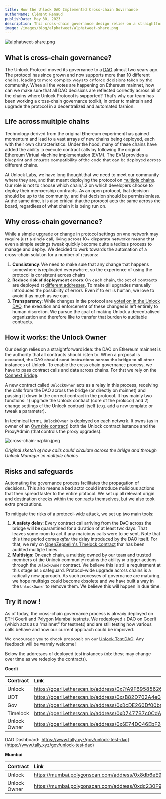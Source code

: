 ```yaml
---
title: How the Unlock DAO Implemented Cross-chain Governance
authorName: Clément Renaud
publishDate: May 30, 2023
description: This cross-chain governance design relies on a straightforward idea. The DAO on Ethereum mainnet is the authority that all contracts should listen to. When a proposal is executed, the DAO should send instructions, pass contract calls, and send data across a bridge to all other instances of the DAO on other chains.
image: /images/blog/alphatweet/alphatweet-share.png
---
```


![alphatweet-share.png](/images/blog/alphatweet/alphatweet-share.png)

## What is cross-chain governance?

The Unlock Protocol moved its governance to a [DAO](https://docs.unlock-protocol.com/governance/unlock-dao) almost two years ago. The protocol has since grown and now supports more than 10 different chains, leading to more complex ways to enforce decisions taken by the community. When all the votes are happening on Ethereum mainnet, how can we make sure that all DAO decisions are reflected correctly across all of the chains where Unlock Protocol is supported? That’s why our team has been working a cross-chain governance toolkit, in order to maintain and upgrade the protocol in a decentralized and automated fashion.

## Life across multiple chains

Technology derived from the original Ethereum experiment has gained momentum and lead to a vast arrays of new chains being deployed, each with their own characteristics. Under the hood, many of these chains have added the ability to execute contract calls by following the original Ethereum Virtual Machine implementation (EVM). The EVM provides a blueprint and ensures compatibility of the code that can be deployed across different chains.

At Unlock Labs, we have long thought that we need to meet our community where they are, and that meant deploying the protocol on [multiple chains](https://docs.unlock-protocol.com/core-protocol/unlock/networks). Our role is not to choose which chain/L2 on which developers choose to deploy their membership contracts. As an open protocol, that decision should be up to the community, and that decision should be permissionless. At the same time, it is also critical that the protocol acts the same across the board, regardless of what chain it is being run on.

## Why cross-chain governance?

While a simple upgrade or change in protocol settings on one network may require just a single call, living across 10+ disparate networks means that even a simple settings tweak quickly become quite a tedious process to manage and deploy. We decided to work towards the automation of a cross-chain solution for a number of reasons:

1. **Consistency**: We need to make sure that any change that happens somewhere is replicated everywhere, so the experience of using the protocol is consistent across chains
2. **Reduce risk of deployment errors**: On each chain, the set of contracts are deployed at [different addresses](https://www.npmjs.com/package/@unlock-protocol/networks). To make all upgrades manually introduces the possibility of errors. Even if to err is human, we love to avoid it as much as we can.
3. **Transparency**: While changes in the protocol are [voted on in the Unlock DAO](https://unlock-protocol.com/guides/delegation/), the execution and enforcement of these changes is left entirely to human discretion. We pursue the goal of making Unlock a decentralised organization and therefore like to transfer that burden to auditable contracts.

## How it works: the Unlock Owner

Our design relies on a straightforward idea: the DAO on Ethereum mainnet is the authority that all contracts should listen to. When a proposal is executed, the DAO should send instructions across the bridge to all other instances of Unlock. To enable the cross chain governance process, we have to pass contract calls and data across chains. For that we rely on the [Connext Bridge](https://www.connext.network/).

A new contract called `UnlockOwner` acts as a relay in this process, receiving the calls from the DAO across the bridge (or directly on mainnet) and passing it down to the correct contract in the protocol. It has mainly two functions: 1) upgrade the Unlock contract (core of the protocol) and 2) change settings of the Unlock contract itself (e.g. add a new template or tweak a parameter).

In technical terms, `UnlockOwner` is deployed on each network. It owns (as in owner of an [Ownable contract](https://docs.openzeppelin.com/contracts/4.x/access-control#ownership-and-ownable)) both the Unlock contract instance and the ProxyAdmin (that controls the proxy upgrades).

![cross-chain-napkin.jpeg](/images/blog/crosschain/cross-chain-napkin.jpeg)

*Original sketch of how calls could circulate across the bridge and through Unlock Manager on multiple chains*

## Risks and safeguards

Automating the governance process facilitates the propagation of decisions. This also means a bad actor could introduce malicious actions that then spread faster to the entire protocol. We set up all relevant origin and destination checks within the contracts themselves, but we also took extra precautions.

To mitigate the risks of a protocol-wide attack, we set up two main tools:

1. **A safety delay**: Every contract call arriving from the DAO across the bridge will be quarantined for a duration of at least two days. That leaves some room to act if any malicious calls were to be sent. Note that this time period comes *after* the delay introduced by the DAO itself. For that, we rely on [OpenZeppelin's Timelock contract](https://docs.openzeppelin.com/contracts/4.x/governance#timelock) that has been audited multiple times.
2. **Multisigs**: On each chain, a multisig owned by our team and trusted members of the Unlock community retains the ability to trigger actions through the `UnlockOwner` contract. We believe this is still a requirement at this stage as a safeguard. Protocol-wide upgrade across chains is a radically new approach. As such processes of governance are maturing, we hope multisigs could become obsolete and we have built a way in the `UnlockOwner` to remove them. We believe this will happen in due time.

## Try it now !

As of today, the cross-chain governance process is already deployed on ETH Goerli and Polygon Mumbai testnets. We redeployed a DAO on Goerli (which acts as a "mainnet" for testnets) and are still testing how various calls behave and how our current approach could be improved. 

We encourage you to check proposals on our [Unlock Test DAO](https://www.tally.xyz/gov/unlock-test-dao). Any feedback will be warmly welcome!

Below the addresses of deployed test instances (nb: these may change over time as we redeploy the contracts).

**Goerli**

| Contract | Link|
| :--- | :--- |
| Unlock | https://goerli.etherscan.io/address/0x7fA9F695856269E1415b2d373b35037159E2F94C |
| UDT | https://goerli.etherscan.io/address/0xaB82D702A4e0cD165072C005dc504A21c019718F#readProxyContract |
| Gov | https://goerli.etherscan.io/address/0xDcDE260Df00ba86889e8B112DfBe1A4945B35CA9 |
| Timelock | https://goerli.etherscan.io/address/0xD7477B7c0CdA4204Cf860e4c27486061b15a5AC3 |
| Unlock Owner | https://goerli.etherscan.io/address/0x6E74DC46EbF2cDB75B72Ab1dCAe3C98c7E9d28a1 |

DAO Dashboard: [https://www.tally.xyz/gov/unlock-test-dao](https://www.tally.xyz/gov/unlock-test-dao)

**Mumbai**

| Contract | Link|
| :--- | :--- |
| Unlock | https://mumbai.polygonscan.com/address/0x8db6eE991C6C3CB2b6228b558c1b3D6EA474cB42#writeProxyContract |
| Unlock Owner | https://mumbai.polygonscan.com/address/0xdc230F9A08918FaA5ae48B8E13647789A8B6dD46 |
